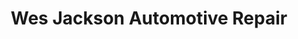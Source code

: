 ---
title: "Wes Jackson Automotive Repair"
url: /limerick-township/wes-jackson-automotive-repair/
shop: car repair
---
